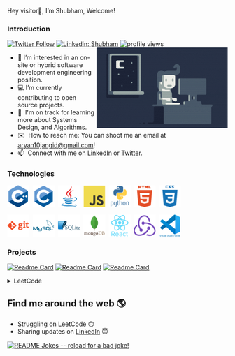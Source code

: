 Hey visitor👋, I’m Shubham, Welcome!

### Introduction

[![Twitter Follow](https://img.shields.io/twitter/follow/AryanJangid20?label=Follow)](https://twitter.com/intent/follow?screen_name=AryanJangid20)
[![Linkedin: Shubham](https://img.shields.io/badge/-Shubham-blue?style=flat-square&logo=Linkedin&logoColor=white&link=https://www.linkedin.com/in/shubham-686615155/)](https://www.linkedin.com/in/shubham-686615155/)
<img alt = "profile views" src="https://komarev.com/ghpvc/?username=Shubham-100&color=brightgreen">  
<img alt="Night Coding" src="https://raw.githubusercontent.com/AVS1508/AVS1508/master/assets/Night-Coding.gif" align="right"/>



- 👀 I’m interested in an on-site or hybrid software development engineering position.
- 💻 I’m currently contributing to open source projects.
- 🌱 &nbsp;I'm on track for learning more about Systems Design, and Algorithms.
- ✉️ &nbsp;How to reach me: You can shoot me an email at aryan10jangid@gmail.com!
- 📫 &nbsp;Connect with me on [LinkedIn](https://www.linkedin.com/in/shubham-686615155/) or [Twitter](https://twitter.com/AryanJangid20).


### Technologies

<div>
  <img src="https://github.com/devicons/devicon/blob/master/icons/cplusplus/cplusplus-original.svg" title="C++" alt="C++" width="50" height="50"/>&nbsp;
  <img src="https://github.com/devicons/devicon/blob/master/icons/c/c-original.svg" title="C" alt="C" width="50" height="50"/>&nbsp;
  <img src="https://github.com/devicons/devicon/blob/master/icons/java/java-original.svg" title="Java" alt="Java" width="50" height="50"/>&nbsp;
  <img src="https://github.com/devicons/devicon/blob/master/icons/javascript/javascript-original.svg" title="JavaScript" alt="JavaScript" width="50" height="50"/>&nbsp;
  <img src="https://github.com/devicons/devicon/blob/master/icons/python/python-original-wordmark.svg" title="Python" alt="Python" width="50" height="50"/>&nbsp;
  <img src="https://github.com/devicons/devicon/blob/master/icons/html5/html5-plain-wordmark.svg" title="HTML" alt="HTML" width="50" height="50"/>&nbsp;
  <img src="https://github.com/devicons/devicon/blob/master/icons/css3/css3-plain-wordmark.svg" title="CSS" alt="CSS" width="50" height="50"/>&nbsp;
</div>
  
<div>
  
<img src="https://github.com/devicons/devicon/blob/master/icons/git/git-plain-wordmark.svg" title="Git" alt="Git" width="50" height="50"/>&nbsp;
  <img src="https://github.com/devicons/devicon/blob/master/icons/mysql/mysql-plain-wordmark.svg" title="MySQL" alt="MySQL" width="50" height="50"/>&nbsp;
  <img src="https://github.com/devicons/devicon/blob/master/icons/sqlite/sqlite-original-wordmark.svg" title="SQLite" alt="SQLite" width="50" height="50"/>&nbsp;
  <img src="https://github.com/devicons/devicon/blob/master/icons/mongodb/mongodb-original-wordmark.svg" title="MongoDB" alt="MongoDB" width="50" height="50"/>&nbsp;
  <img src="https://github.com/devicons/devicon/blob/master/icons/react/react-original-wordmark.svg" title="React" alt="React" width="50" height="50"/>&nbsp;
  <img src="https://github.com/devicons/devicon/blob/master/icons/redux/redux-original.svg" title="Redux" alt="Redux" width="50" height="50"/>&nbsp;
  <img src="https://github.com/devicons/devicon/blob/master/icons/vscode/vscode-original-wordmark.svg" title="VSCode" alt="VSCode" width="50" height="50"/>&nbsp;


### Projects

[![Readme Card](https://github-readme-stats.vercel.app/api/pin/?username=Shubham-100&repo=Netflix)](https://github.com/Shubham-100/Netflix)
[![Readme Card](https://github-readme-stats.vercel.app/api/pin/?username=Shubham-100&repo=YouTubeMate)](https://github.com/Shubham-100/YouTubeMate)
[![Readme Card](https://github-readme-stats.vercel.app/api/pin/?username=Shubham-100&repo=Portfolio_Nextjs)](https://github.com/Shubham-100/Portfolio_Nextjs)

<details><summary>LeetCode</summary>
  
<a href='https://leetcode.com/aryan10jangid/'>LeetCode Profile</a>
[![Shubham's LeetCode stats](https://leetcode-stats-six.vercel.app/api?username=aryan10jangid)](https://github.com/madushadhanushka/github-readme)

![LeetCode Badges -- 17/17 free study plan badges earned, plus the Knight badge for a high contest rating](https://leetcode-badge-showcase.vercel.app/api?username=aryan10jangid)
 
<!--  <img src="https://leetcode-badge-showcase.vercel.app/api?username=aryan10jangid" alt="LeetCode Badges"/> -->

</details>
  
## Find me around the web 🌎 <a href="https://www.linkedin.com/in/shubham-686615155/"></a>
- Struggling on <a href="https://www.leetcode.com/aryan10jangid/">LeetCode</a> 🙃
- Sharing updates on <a href="https://www.linkedin.com/in/shubham-686615155/">LinkedIn</a> 😇

<a href="https://readme-jokes.vercel.app"><img align="center" src="https://readme-jokes.vercel.app/api" alt="README Jokes -- reload for a bad joke!"></a>


